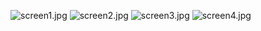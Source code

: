 
![screen1.jpg](screen1.jpg)
![screen2.jpg](screen2.jpg)
![screen3.jpg](screen3.jpg)
![screen4.jpg](screen4.jpg)